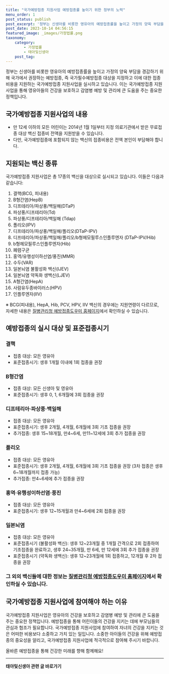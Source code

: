 ```yaml
---
title: "국가예방접종 지원사업 예방접종률 높이기 위한 정부의 노력"
menu_order: 1
post_status: publish
post_excerpt: '정부는 신생아를 비롯한 영유아의 예방접종률을 높이고 가정의 양육 부담을 경감하기 위해 국가에서 권장하는 예방접종, 즉 국가필수예방접종 대상을 지정하고 이에 대한 접종비용을 지원하는 국가예방접종 지원사업을 실시하고 있습니다. 이는 국가예방접종 지원사업을 통해 영유아들의 건강을 보호하고 감염병 예방 및 관리에 큰 도움을 주는 중요한 정책입니다.'
post_date: 2023-10-14 04:56:15
featured_image: _images/가정법률.png
taxonomy:
    category:
        - 가정법률
        - 태아및신생아
    post_tag:
---
```




정부는 신생아를 비롯한 영유아의 예방접종률을 높이고 가정의 양육 부담을 경감하기 위해 국가에서 권장하는 예방접종, 즉 국가필수예방접종 대상을 지정하고 이에 대한 접종비용을 지원하는 국가예방접종 지원사업을 실시하고 있습니다. 이는 국가예방접종 지원사업을 통해 영유아들의 건강을 보호하고 감염병 예방 및 관리에 큰 도움을 주는 중요한 정책입니다.

## 국가예방접종 지원사업의 내용

- 만 12세 이하의 모든 어린이는 2014년 1월 1일부터 지정 의료기관에서 받은 무료접종 대상 백신 접종비 전액을 지원받을 수 있습니다.
- 다만, 국가예방접종에 포함되지 않는 백신의 접종비용은 전액 본인이 부담해야 합니다.

## 지원되는 백신 종류

국가예방접종 지원사업은 총 17종의 백신을 대상으로 실시되고 있습니다. 이들은 다음과 같습니다:

1. 결핵(BCG, 피내용)
2. B형간염(HepB)
3. 디프테리아/파상풍/백일해(DTaP)
4. 파상풍/디프테리아(Td)
5. 파상풍/디프테리아/백일해 (Tdap)
6. 폴리오(IPV)
7. 디프테리아/파상풍/백일해/폴리오(DTaP-IPV)
8. 디프테리아/파상풍/백일해/폴리오/b형헤모필루스인플루엔자 (DTaP-IPV/Hib)
9. b형헤모필루스인플루엔자(Hib)
10. 폐렴구균
11. 홍역/유행성이하선염/풍진(MMR)
12. 수두(VAR)
13. 일본뇌염 불활성화 백신(IJEV)
14. 일본뇌염 약독화 생백신(LJEV)
15. A형간염(HepA)
16. 사람유두종바이러스(HPV)
17. 인플루엔자(IIV)

※ BCG(피내용), HepA, Hib, PCV, HPV, IIV 백신의 경우에는 지원연령이 다르므로, 자세한 내용은 [질병관리청 예방접종도우미 홈페이지](https://nip.kdca.go.kr/irhp/index.jsp)에서 확인하실 수 있습니다.
## 예방접종의 실시 대상 및 표준접종시기

### 결핵

- 접종 대상: 모든 영유아
- 표준접종시기: 생후 1개월 이내에 1회 접종을 권장

### B형간염

- 접종 대상: 모든 신생아 및 영유아
- 표준접종시기: 생후 0, 1, 6개월에 3회 접종을 권장

### 디프테리아·파상풍·백일해

- 접종 대상: 모든 영유아
- 표준접종시기: 생후 2개월, 4개월, 6개월에 3회 기초 접종을 권장
- 추가접종: 생후 15~18개월, 만4~6세, 만11~12세에 3회 추가 접종을 권장

### 폴리오

- 접종 대상: 모든 영유아
- 표준접종시기: 생후 2개월, 4개월, 6개월에 3회 기초 접종을 권장 (3차 접종은 생후 6~18개월까지 접종 가능)
- 추가접종: 만4~6세에 추가 접종을 권장

### 홍역·유행성이하선염·풍진

- 접종 대상: 모든 영유아
- 표준접종시기: 생후 12~15개월과 만4~6세에 2회 접종을 권장

### 일본뇌염

- 접종 대상: 모든 영유아
- 표준접종시기 (불활성화 백신): 생후 12~23개월 중 1개월 간격으로 2회 접종하여 기초접종을 완료하고, 생후 24~35개월, 만 6세, 만 12세에 3회 추가 접종을 권장
- 표준접종시기 (약독화 생백신): 생후 12~23개월에 1회 접종하고, 12개월 후 2차 접종을 권장

### 그 외의 백신들에 대한 정보는 [질병관리청 예방접종도우미 홈페이지](https://nip.kdca.go.kr/irhp/index.jsp)에서 확인하실 수 있습니다.
## 국가예방접종 지원사업에 참여해야 하는 이유

국가예방접종 지원사업은 영유아의 건강을 보호하고 감염병 예방 및 관리에 큰 도움을 주는 중요한 정책입니다. 예방접종을 통해 어린이들의 건강을 지키는 데에 부모님들의 관심과 협조가 필요합니다. 국가예방접종 지원사업에 참여하여 자녀의 건강을 지키는 것은 어떠한 비용보다 소중하고 가치 있는 일입니다. 소중한 아이들의 건강을 위해 예방접종의 중요성을 알리고, 국가예방접종 지원사업에 적극적으로 참여해 주시기 바랍니다.

올바른 예방접종을 통해 건강한 미래를 향해 함께해요!

<!-- wp:separator -->
<hr class="wp-block-separator has-alpha-channel-opacity"/>
<!-- /wp:separator -->

<!-- wp:group {"backgroundColor":"base","layout":{"type":"constrained"}} -->
<div class="wp-block-group has-base-background-color has-background"><!-- wp:paragraph {"align":"center","fontSize":"medium"} -->
<p class="has-text-align-center has-large-font-size"><strong>태아및신생아 관련 글 바로가기</strong></p>
<!-- /wp:paragraph -->


<!-- wp:latest-posts {"categories":[{"id":1496,"count":19,"description":"","link":"https://uknowlaw.com/category/%ed%83%9c%ec%95%84%eb%b0%8f%ec%8b%a0%ec%83%9d%ec%95%84/","name":"태아및신생아","slug":"태아및신생아","taxonomy":"category","parent":0,"meta":[],"_links":{"self":[{"href":"https://uknowlaw.com/wp-json/wp/v2/categories/1496"}],"collection":[{"href":"https://uknowlaw.com/wp-json/wp/v2/categories"}],"about":[{"href":"https://uknowlaw.com/wp-json/wp/v2/taxonomies/category"}],"wp:post_type":[{"href":"https://uknowlaw.com/wp-json/wp/v2/posts?categories=1496"}],"curies":[{"name":"wp","href":"https://api.w.org/{rel}","templated":true}]}}],"postsToShow":100,"excerptLength":28,"postLayout":"grid","columns":2,"featuredImageAlign":"left","featuredImageSizeSlug":"large","fontSize":18px} /--></div>
<!-- /wp:group -->